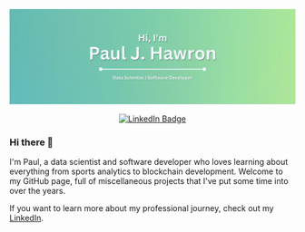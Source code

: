 ![Paul's GitHub Banner](./GitHubHeader.png)

<div align = "center">

[![LinkedIn Badge](https://img.shields.io/badge/LinkedIn-Profile-informational?style=flat&logo=linkedin&logoColor=white&color=0D76A8)](https://www.linkedin.com/in/pauljhawron/)

</div>

### Hi there 👋

I'm Paul, a data scientist and software developer who loves learning about everything from sports analytics to blockchain development. Welcome to my GitHub page, full of miscellaneous projects that I've put some time into over the years. 

If you want to learn more about my professional journey, check out my [LinkedIn](https://www.linkedin.com/in/pauljhawron/).



<!--
**pauljhawron/pauljhawron** is a ✨ _special_ ✨ repository because its `README.md` (this file) appears on your GitHub profile.

Here are some ideas to get you started:

- 🔭 I’m currently working on ...
- 🌱 I’m currently learning ...
- 👯 I’m looking to collaborate on ...
- 🤔 I’m looking for help with ...
- 💬 Ask me about ...
- 📫 How to reach me: ...
- 😄 Pronouns: ...
- ⚡ Fun fact: ...
-->

